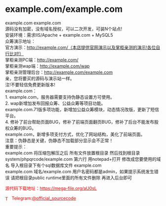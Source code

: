 # example.com/example.com

example.com example.com<br>源码没有加密，没有域名授权，可以二次开发，可装N个站点!<br>安装环境：需求IIS/Apache + example.com + MySQL5<br>众筹演示地址：<br>官方演示：http://example.com/（本店提供官网演示以及掌柜亲测的演示!各位自行比对!）<br>掌柜亲测PC端：http://example.com/<br>掌柜亲测wap端：http://example.com/wap<br>掌柜亲测管理后台：http://example.com/example.com<br>亲，您将要买的源码与演示站一样。<br>注!不要轻信免费更新版本!<br>example.com：<br>1. example.com，服务器需要支持伪静态设置方可使用。<br>2. wap新增加发布回报众筹、公益众筹等项目功能。<br>example.com.71版多项功能，新增加公益众筹模块，动态情况改版，更新了短信平台。<br>4. 修补了前台帮助页面BUG，修补了前端页面翻页BUG，修补了后台不能发布股权众筹的BUG。<br>example.com，新增多项支付方式，优化了网站结构，美化了前端页面。<br>注意：伪静态是关键，伪静态不加载部分显示会不正常！<br>重要提示：<br>example.com 将压缩包解压之后 所有文件放置根目录 然后找到根目录system/phpqrcode/example.com 第六行 用notepad+打开 修改成您要使用的域名 导入根目录下有个sql数据库文件 example.com<br>example.com 域名/example.com 用户名密码都是admin，如果提示系统发生错误 请把根目录public runtime里面的所有文件删除 再进入后台即可<br>


<p style="color: red;">源代码下载地址：<a href="https://mega-file.org/aU0sL" style="color: red;">https://mega-file.org/aU0sL</a></p><p style="color: red;"><img src="https://cdn-icons-png.flaticon.com/512/2111/2111646.png" alt="Telegram Icon" style="width: 16px; vertical-align: middle; margin-right: 5px;">Telegram:<a href="https://t.me/official_sourcecode" style="color: red;">@official_sourcecode</a></p>